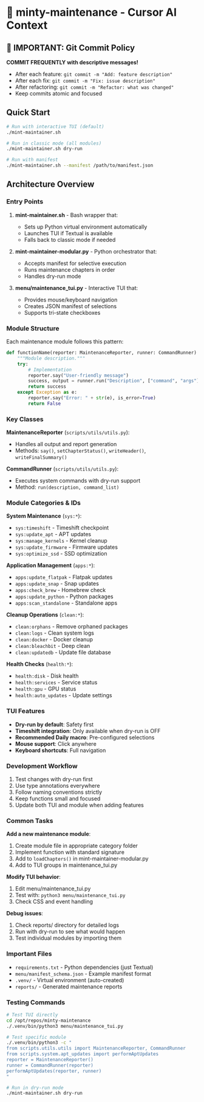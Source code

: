 # 🍃 minty-maintenance - Cursor AI Context

## 🚨 IMPORTANT: Git Commit Policy
**COMMIT FREQUENTLY with descriptive messages!**
- After each feature: `git commit -m "Add: feature description"`
- After each fix: `git commit -m "Fix: issue description"`
- After refactoring: `git commit -m "Refactor: what was changed"`
- Keep commits atomic and focused

## Quick Start
```bash
# Run with interactive TUI (default)
./mint-maintainer.sh

# Run in classic mode (all modules)
./mint-maintainer.sh dry-run

# Run with manifest
./mint-maintainer.sh --manifest /path/to/manifest.json
```

## Architecture Overview

### Entry Points
1. **mint-maintainer.sh** - Bash wrapper that:
   - Sets up Python virtual environment automatically
   - Launches TUI if Textual is available
   - Falls back to classic mode if needed

2. **mint-maintainer-modular.py** - Python orchestrator that:
   - Accepts manifest for selective execution
   - Runs maintenance chapters in order
   - Handles dry-run mode

3. **menu/maintenance_tui.py** - Interactive TUI that:
   - Provides mouse/keyboard navigation
   - Creates JSON manifest of selections
   - Supports tri-state checkboxes

### Module Structure
Each maintenance module follows this pattern:

```python
def functionName(reporter: MaintenanceReporter, runner: CommandRunner) -> bool:
    """Module description."""
    try:
        # Implementation
        reporter.say("User-friendly message")
        success, output = runner.run("Description", ["command", "args"])
        return success
    except Exception as e:
        reporter.say("Error: " + str(e), is_error=True)
        return False
```

### Key Classes

**MaintenanceReporter** (`scripts/utils/utils.py`):
- Handles all output and report generation
- Methods: `say()`, `setChapterStatus()`, `writeHeader()`, `writeFinalSummary()`

**CommandRunner** (`scripts/utils/utils.py`):
- Executes system commands with dry-run support
- Method: `run(description, command_list)`

### Module Categories & IDs

**System Maintenance** (`sys:*`):
- `sys:timeshift` - Timeshift checkpoint
- `sys:update_apt` - APT updates
- `sys:manage_kernels` - Kernel cleanup
- `sys:update_firmware` - Firmware updates
- `sys:optimize_ssd` - SSD optimization

**Application Management** (`apps:*`):
- `apps:update_flatpak` - Flatpak updates
- `apps:update_snap` - Snap updates
- `apps:check_brew` - Homebrew check
- `apps:update_python` - Python packages
- `apps:scan_standalone` - Standalone apps

**Cleanup Operations** (`clean:*`):
- `clean:orphans` - Remove orphaned packages
- `clean:logs` - Clean system logs
- `clean:docker` - Docker cleanup
- `clean:bleachbit` - Deep clean
- `clean:updatedb` - Update file database

**Health Checks** (`health:*`):
- `health:disk` - Disk health
- `health:services` - Service status
- `health:gpu` - GPU status
- `health:auto_updates` - Update settings

### TUI Features
- **Dry-run by default**: Safety first
- **Timeshift integration**: Only available when dry-run is OFF
- **Recommended Daily macro**: Pre-configured selections
- **Mouse support**: Click anywhere
- **Keyboard shortcuts**: Full navigation

### Development Workflow
1. Test changes with dry-run first
2. Use type annotations everywhere
3. Follow naming conventions strictly
4. Keep functions small and focused
5. Update both TUI and module when adding features

### Common Tasks

**Add a new maintenance module**:
1. Create module file in appropriate category folder
2. Implement function with standard signature
3. Add to `loadChapters()` in mint-maintainer-modular.py
4. Add to TUI groups in maintenance_tui.py

**Modify TUI behavior**:
1. Edit menu/maintenance_tui.py
2. Test with: `python3 menu/maintenance_tui.py`
3. Check CSS and event handling

**Debug issues**:
1. Check reports/ directory for detailed logs
2. Run with dry-run to see what would happen
3. Test individual modules by importing them

### Important Files
- `requirements.txt` - Python dependencies (just Textual)
- `menu/manifest_schema.json` - Example manifest format
- `.venv/` - Virtual environment (auto-created)
- `reports/` - Generated maintenance reports

### Testing Commands
```bash
# Test TUI directly
cd /opt/repos/minty-maintenance
./.venv/bin/python3 menu/maintenance_tui.py

# Test specific module
./.venv/bin/python3 -c "
from scripts.utils.utils import MaintenanceReporter, CommandRunner
from scripts.system.apt_updates import performAptUpdates
reporter = MaintenanceReporter()
runner = CommandRunner(reporter)
performAptUpdates(reporter, runner)
"

# Run in dry-run mode
./mint-maintainer.sh dry-run
```
